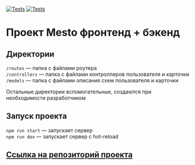 [![Tests](https://github.com/MargoShabanova/express-mesto-gha/actions/workflows/tests-13-sprint.yml/badge.svg)](https://github.com/MargoShabanova/express-mesto-gha/actions/workflows/tests-13-sprint.yml) [![Tests](https://github.com/MargoShabanova/express-mesto-gha/actions/workflows/tests-14-sprint.yml/badge.svg)](https://github.com/MargoShabanova/express-mesto-gha/actions/workflows/tests-14-sprint.yml)
# Проект Mesto фронтенд + бэкенд

## Директории

`/routes` — папка с файлами роутера  
`/controllers` — папка с файлами контроллеров пользователя и карточки   
`/models` — папка с файлами описания схем пользователя и карточки  
  
Остальные директории вспомогательные, создаются при необходимости разработчиком

## Запуск проекта

`npm run start` — запускает сервер   
`npm run dev` — запускает сервер с hot-reload

## [Ссылка на репозиторий проекта](https://github.com/MargoShabanova/express-mesto-gha)
